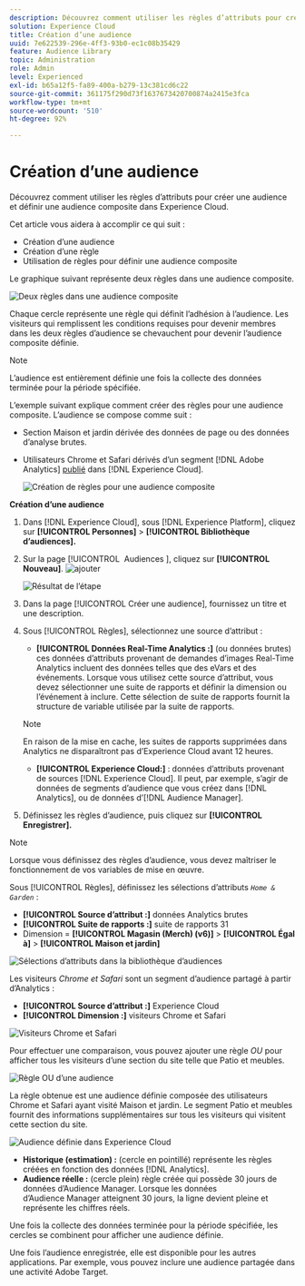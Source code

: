 ```yaml
---
description: Découvrez comment utiliser les règles d’attributs pour créer une audience et définir une audience composite dans Adobe Experience Cloud.
solution: Experience Cloud
title: Création d’une audience
uuid: 7e622539-296e-4ff3-93b0-ec1c08b35429
feature: Audience Library
topic: Administration
role: Admin
level: Experienced
exl-id: b65a12f5-fa89-400a-b279-13c381cd6c22
source-git-commit: 361175f290d73f1637673420700874a2415e3fca
workflow-type: tm+mt
source-wordcount: '510'
ht-degree: 92%

---
```


# Création d’une audience

Découvrez comment utiliser les règles d’attributs pour créer une audience et définir une audience composite dans Experience Cloud.

Cet article vous aidera à accomplir ce qui suit :

* Création d’une audience
* Création d’une règle
* Utilisation de règles pour définir une audience composite

Le graphique suivant représente deux règles dans une audience composite.

![Deux règles dans une audience composite](assets/audience_sharing.png)

Chaque cercle représente une règle qui définit l’adhésion à l’audience. Les visiteurs qui remplissent les conditions requises pour devenir membres dans les deux règles d’audience se chevauchent pour devenir l’audience composite définie.

>[!NOTE]
>
>L’audience est entièrement définie une fois la collecte des données terminée pour la période spécifiée.

L’exemple suivant explique comment créer des règles pour une audience composite. L’audience se compose comme suit :

* Section Maison et jardin dérivée des données de page ou des données d’analyse brutes.
* Utilisateurs Chrome et Safari dérivés d’un segment [!DNL Adobe Analytics] [publié](overview.md) dans [!DNL Experience Cloud].

  ![Création de règles pour une audience composite](assets/audience_create.png)

**Création d’une audience**

1. Dans [!DNL Experience Cloud], sous [!DNL Experience Platform], cliquez sur **[!UICONTROL Personnes]** > **[!UICONTROL Bibliothèque d’audiences].**
1. Sur la page [!UICONTROL &#x200B; Audiences &#x200B;], cliquez sur **[!UICONTROL Nouveau]**. ![ajouter](assets/add_icon_small.png)

   ![Résultat de l’étape](assets/audience_create_new.png)

1. Dans la page [!UICONTROL Créer une audience], fournissez un titre et une description.
1. Sous [!UICONTROL Règles], sélectionnez une source d’attribut :

   * **[!UICONTROL Données Real-Time Analytics :]** (ou données brutes) ces données d’attributs provenant de demandes d’images Real-Time Analytics incluent des données telles que des eVars et des événements. Lorsque vous utilisez cette source d’attribut, vous devez sélectionner une suite de rapports et définir la dimension ou l’événement à inclure. Cette sélection de suite de rapports fournit la structure de variable utilisée par la suite de rapports.

   >[!NOTE]
   >
   >En raison de la mise en cache, les suites de rapports supprimées dans Analytics ne disparaîtront pas d’Experience Cloud avant 12 heures.

   * **[!UICONTROL Experience Cloud:]** : données d’attributs provenant de sources [!DNL Experience Cloud]. Il peut, par exemple, s’agir de données de segments d’audience que vous créez dans [!DNL Analytics], ou de données d’[!DNL Audience Manager].

1. Définissez les règles d’audience, puis cliquez sur **[!UICONTROL Enregistrer].**

>[!NOTE]
>
>Lorsque vous définissez des règles d’audience, vous devez maîtriser le fonctionnement de vos variables de mise en œuvre.

Sous [!UICONTROL Règles], définissez les sélections d’attributs *`Home & Garden`* :

* **[!UICONTROL Source d’attribut :]** données Analytics brutes
* **[!UICONTROL Suite de rapports :]** suite de rapports 31
* Dimension = **[!UICONTROL Magasin (Merch) (v6)]** > **[!UICONTROL Égal à]** > **[!UICONTROL Maison et jardin]**

![Sélections dʼattributs dans la bibliothèque dʼaudiences](assets/home_garden.png)

Les visiteurs *Chrome et Safari* sont un segment d’audience partagé à partir d’Analytics :

* **[!UICONTROL Source d’attribut :]** Experience Cloud
* **[!UICONTROL Dimension :]** visiteurs Chrome et Safari

![Visiteurs Chrome et Safari](assets/chrome_safari.png)

Pour effectuer une comparaison, vous pouvez ajouter une règle *OU* pour afficher tous les visiteurs dʼune section du site telle que Patio et meubles.

![Règle OU dʼune audience](assets/audiences_rule_patio.png)

La règle obtenue est une audience définie composée des utilisateurs Chrome et Safari ayant visité Maison et jardin. Le segment Patio et meubles fournit des informations supplémentaires sur tous les visiteurs qui visitent cette section du site.

![Audience définie dans Experience Cloud](assets/defined_audience.png)

* **Historique (estimation) :** (cercle en pointillé) représente les règles créées en fonction des données [!DNL Analytics].
* **Audience réelle :** (cercle plein) règle créée qui possède 30 jours de données d’Audience Manager. Lorsque les données d’Audience Manager atteignent 30 jours, la ligne devient pleine et représente les chiffres réels.

Une fois la collecte des données terminée pour la période spécifiée, les cercles se combinent pour afficher une audience définie.

Une fois lʼaudience enregistrée, elle est disponible pour les autres applications. Par exemple, vous pouvez inclure une audience partagée dans une activité Adobe Target.
